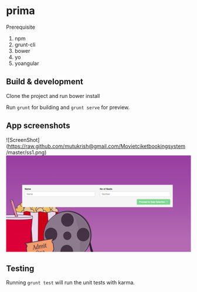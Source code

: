 # prima

Prerequisite

1. npm
2. grunt-cli
3. bower
4. yo
5. yoangular



## Build & development

Clone the project and run bower install

Run `grunt` for building and `grunt serve` for preview.


## App screenshots
![ScreenShot](https://raw.github.com/mutukrish@gmail.com/Movietciketbookingsystem
/master/ss1.png)
![Alt text](ss1.png?raw=true "Optional Title")
	
## Testing

Running `grunt test` will run the unit tests with karma.
